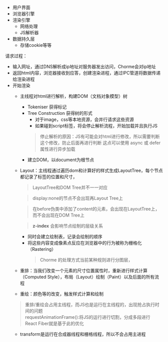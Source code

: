 - 用户界面
- 浏览器引擎
- 渲染引擎
    - 网络处理
    - JS解析器
- 数据持久层
    - 存储cookie等等

 请求过程：
 - 输入网址，通过DNS解析成ip地址对服务器发出访问，Chorme会对ip地址
 - 返回html内容，浏览器接收到应答，创建渲染进程，通过IPC管道将数据传递给渲染进程
 - 开始渲染
    - 主线程对html进行解析，构建DOM（文档对象模型）树
        - Tokeniser 获得标记
        - Tree Construction 获得树的形式
            - 对于image，css等本地资源，会并行请求这些资源
            - 如果碰到script标签，将会停止解析流程，开始加载并且执行JS
            > 停止解析的原因：JS有可能会对html进行修改，所以需要判断这个修改，防止后面再进行判断
            > 这点可以使用 async 或 defer属性进行异步加载
        - 建立DOM，以document为根节点
    - Layout：主线程通过遍历dom和计算好的样式生成LayoutTree，每个节点都记录了标签的位置和尺寸，
        > LayoutTree和DOM Tree并不一一对应
    
        > display:none的节点不会出现再Layout Tree上

        > 在before伪类中添加了content的元素，会出现在LayoutTree上，而不会出现在DOM Tree上

        > **z-index** 会影响节点绘制的层级关系


        - 同时会建立绘制表，记录会绘制的顺序
        - 将这些内容变成像素点反应在浏览器中的行为被称为栅格化（Rastering）
            > Chorme 的处理方式当前某种规则进行分图层，
    - 重排：当我们改变一个元素的尺寸位置属性时，重新进行样式计算（Computed Style），布局（Layout）绘制（Paint）以及后面的所有流程
    - 重绘：颜色等的改变，触发样式计算和绘制
    > 重排/重绘会占用主线程，而JS也是运行在主线程的，出现抢占执行时间的问题<br/>
     requestAnimationFrame():将JS的运行进行切割，分成多段进行<br/>
     React Fiber就是基于此的优化
    - transform是运行在合成器线程和栅格线程，所以不会占用主进程